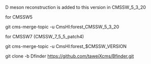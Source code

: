 D meson reconstruction is added to this version in CMSSW_5_3_20

for CMSSW5

git cms-merge-topic -u CmsHI:forest_CMSSW_5_3_20

for CMSSW7 (CMSSW_7_5_5_patch4)

git cms-merge-topic -u CmsHI:forest_$CMSSW_VERSION

git clone -b Dfinder https://github.com/taweiXcms/Bfinder.git
